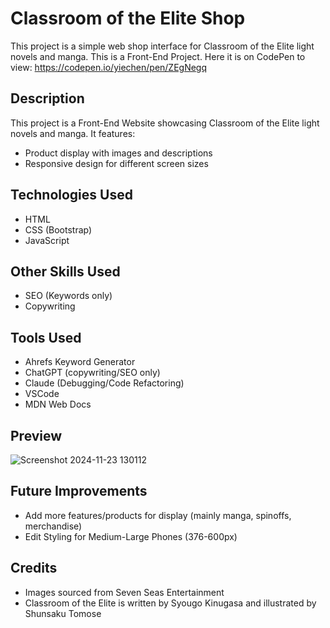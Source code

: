 # Classroom of the Elite Shop

This project is a simple web shop interface for Classroom of the Elite light novels and manga. This is a Front-End Project.
Here it is on CodePen to view: https://codepen.io/yiechen/pen/ZEgNegq

## Description
This project is a Front-End Website showcasing Classroom of the Elite light novels and manga. It features:
- Product display with images and descriptions
- Responsive design for different screen sizes

## Technologies Used
- HTML
- CSS (Bootstrap)
- JavaScript

## Other Skills Used
- SEO (Keywords only)
- Copywriting

## Tools Used
- Ahrefs Keyword Generator
- ChatGPT (copywriting/SEO only)
- Claude (Debugging/Code Refactoring)
- VSCode
- MDN Web Docs

## Preview
![Screenshot 2024-11-23 130112](https://github.com/user-attachments/assets/8cac2966-98bc-4658-ae6f-bc3c1860e954)

## Future Improvements
- Add more features/products for display (mainly manga, spinoffs, merchandise)
- Edit Styling for Medium-Large Phones (376-600px)

## Credits
- Images sourced from Seven Seas Entertainment
- Classroom of the Elite is written by Syougo Kinugasa and illustrated by Shunsaku Tomose
